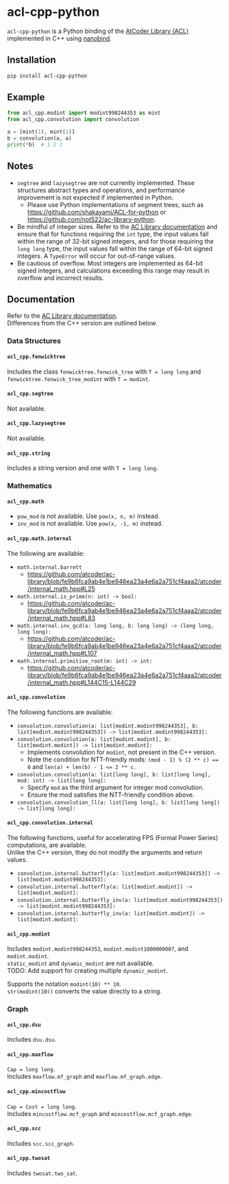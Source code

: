 # acl-cpp-python

`acl-cpp-python` is a Python binding of the [AtCoder Library (ACL)](https://github.com/atcoder/ac-library) implemented in C++ using [nanobind](https://github.com/wjakob/nanobind).

## Installation

```bash
pip install acl-cpp-python
```

## Example

```python
from acl_cpp.modint import modint998244353 as mint
from acl_cpp.convolution import convolution

a = [mint(1), mint(1)]
b = convolution(a, a)
print(*b)  # 1 2 1
```

## Notes

- `segtree` and `lazysegtree` are not currently implemented. These structures abstract types and operations, and performance improvement is not expected if implemented in Python.
    - Please use Python implementations of segment trees, such as <https://github.com/shakayami/ACL-for-python> or <https://github.com/not522/ac-library-python>.
- Be mindful of integer sizes. Refer to the [AC Library documentation](https://atcoder.github.io/ac-library/production/document_ja/) and ensure that for functions requiring the `int` type, the input values fall within the range of 32-bit signed integers, and for those requiring the `long long` type, the input values fall within the range of 64-bit signed integers. A `TypeError` will occur for out-of-range values.
- Be cautious of overflow. Most integers are implemented as 64-bit signed integers, and calculations exceeding this range may result in overflow and incorrect results.

## Documentation

Refer to the [AC Library documentation](https://atcoder.github.io/ac-library/production/document_ja/).  
Differences from the C++ version are outlined below.

### Data Structures

#### `acl_cpp.fenwicktree`

Includes the class `fenwicktree.fenwick_tree` with `T = long long` and `fenwicktree.fenwick_tree_modint` with `T = modint`.

#### `acl_cpp.segtree`

Not available.

#### `acl_cpp.lazysegtree`

Not available.

#### `acl_cpp.string`

Includes a string version and one with `T = long long`.

### Mathematics

#### `acl_cpp.math`

- `pow_mod` is not available. Use `pow(x, n, m)` instead.
- `inv_mod` is not available. Use `pow(x, -1, m)` instead.

#### `acl_cpp.math.internal`

The following are available:

- `math.internal.barrett`  
    - <https://github.com/atcoder/ac-library/blob/fe9b6fca9ab4e1be946ea23a4e6a2a751cf4aaa2/atcoder/internal_math.hpp#L25>
- `math.internal.is_prime(n: int) -> bool:`  
    - <https://github.com/atcoder/ac-library/blob/fe9b6fca9ab4e1be946ea23a4e6a2a751cf4aaa2/atcoder/internal_math.hpp#L83>
- `math.internal.inv_gcd(a: long long, b: long long) -> (long long, long long):`  
    - <https://github.com/atcoder/ac-library/blob/fe9b6fca9ab4e1be946ea23a4e6a2a751cf4aaa2/atcoder/internal_math.hpp#L107>
- `math.internal.primitive_root(m: int) -> int:`  
    - <https://github.com/atcoder/ac-library/blob/fe9b6fca9ab4e1be946ea23a4e6a2a751cf4aaa2/atcoder/internal_math.hpp#L144C15-L144C29>

#### `acl_cpp.convolution`

The following functions are available:

- `convolution.convolution(a: list[modint.modint998244353], b: list[modint.modint998244353]) -> list[modint.modint998244353]:`
- `convolution.convolution(a: list[modint.modint], b: list[modint.modint]) -> list[modint.modint]:`
    - Implements convolution for `modint`, not present in the C++ version.
    - Note the condition for NTT-friendly mods: `(mod - 1) % (2 ** c) == 0` and `len(a) + len(b) - 1 <= 2 ** c`.
- `convolution.convolution(a: list[long long], b: list[long long], mod: int) -> list[long long]:`
    - Specify `mod` as the third argument for integer mod convolution.
    - Ensure the mod satisfies the NTT-friendly condition above.
- `convolution.convolution_ll(a: list[long long], b: list[long long]) -> list[long long]:`

#### `acl_cpp.convolution.internal`

The following functions, useful for accelerating FPS (Formal Power Series) computations, are available.  
Unlike the C++ version, they do not modify the arguments and return values.

- `convolution.internal.butterfly(a: list[modint.modint998244353]) -> list[modint.modint998244353]:`
- `convolution.internal.butterfly(a: list[modint.modint]) -> list[modint.modint]:`
- `convolution.internal.butterfly_inv(a: list[modint.modint998244353]) -> list[modint.modint998244353]:`
- `convolution.internal.butterfly_inv(a: list[modint.modint]) -> list[modint.modint]:`

#### `acl_cpp.modint`

Includes `modint.modint998244353`, `modint.modint1000000007`, and `modint.modint`.  
`static_modint` and `dynamic_modint` are not available.  
TODO: Add support for creating multiple `dynamic_modint`.

Supports the notation `modint(10) ** 10`.  
`str(modint(10))` converts the value directly to a string.

### Graph

#### `acl_cpp.dsu`

Includes `dsu.dsu`.

#### `acl_cpp.maxflow`

`Cap = long long`.  
Includes `maxflow.mf_graph` and `maxflow.mf_graph.edge`.

#### `acl_cpp.mincostflow`

`Cap = Cost = long long`.  
Includes `mincostflow.mcf_graph` and `mincostflow.mcf_graph.edge`.

#### `acl_cpp.scc`

Includes `scc.scc_graph`.

#### `acl_cpp.twosat`

Includes `twosat.two_sat`.
